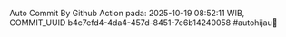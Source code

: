 Auto Commit By Github Action pada: 2025-10-19 08:52:11 WIB, COMMIT_UUID b4c7efd4-4da4-457d-8451-7e6b14240058 #autohijau🗿
